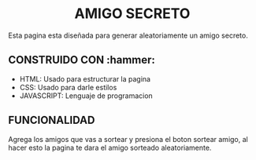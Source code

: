 <h1 align="center">AMIGO SECRETO</h1>
Esta pagina esta diseñada para generar aleatoriamente un amigo secreto.

<h2>CONSTRUIDO CON  :hammer: </h2>

- HTML: Usado para estructurar la pagina
- CSS: Usado para darle estilos
- JAVASCRIPT: Lenguaje de programacion

<h2>FUNCIONALIDAD</h2>

Agrega los amigos que vas a sortear y presiona el boton sortear amigo, al hacer esto la pagina te dara el amigo sorteado aleatoriamente.

